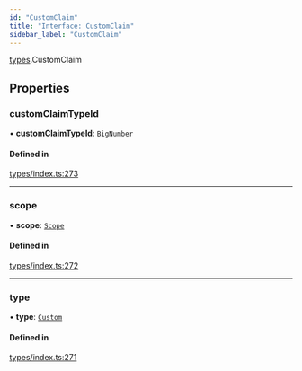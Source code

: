 ```yaml
---
id: "CustomClaim"
title: "Interface: CustomClaim"
sidebar_label: "CustomClaim"
---
```


[types](../../../modules/Types/Types.md).CustomClaim

## Properties

### customClaimTypeId

• **customClaimTypeId**: `BigNumber`

#### Defined in

[types/index.ts:273](https://github.com/PolymeshAssociation/polymesh-sdk/blob/372a67e5d/src/types/index.ts#L273)

___

### scope

• **scope**: [`Scope`](../Scope/Scope.md)

#### Defined in

[types/index.ts:272](https://github.com/PolymeshAssociation/polymesh-sdk/blob/372a67e5d/src/types/index.ts#L272)

___

### type

• **type**: [`Custom`](../../../enums/Types/ClaimType/ClaimType.md#custom)

#### Defined in

[types/index.ts:271](https://github.com/PolymeshAssociation/polymesh-sdk/blob/372a67e5d/src/types/index.ts#L271)

